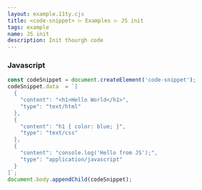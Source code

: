 ```yaml
---
layout: example.11ty.cjs
title: <code-snippet> ⌲ Examples ⌲ JS init
tags: example
name: JS init
description: Init thourgh code
---
```


<script>
  const codeSnippet = document.createElement('code-snippet');
  codeSnippet.data  = `[
    {
      "content": "<h1>Hello World</h1>",
      "type": "text/html"
    },
    {
      "content": "h1 { color: blue; }",
      "type": "text/css"
    },
    {
      "content": "console.log('Hello from JS');",
      "type": "application/javascript"
    }
  ]`;
  document.body.appendChild(codeSnippet);
</script>

<h3>Javascript</h3>

```javascript
const codeSnippet = document.createElement('code-snippet');
codeSnippet.data  = `[
  {
    "content": "<h1>Hello World</h1>",
    "type": "text/html"
  },
  {
    "content": "h1 { color: blue; }",
    "type": "text/css"
  },
  {
    "content": "console.log('Hello from JS');",
    "type": "application/javascript"
  }
]`;
document.body.appendChild(codeSnippet);
```
